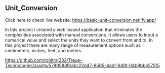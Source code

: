 ## Unit_Conversion

Click here to check live website: https://basic-unit-conversion.netlify.app/

In this project i created a web-based application that eliminates the complexities associated with manual conversions. It allows users to input a numerical value and select the units they want to convert from and to. In this project there are many range of measurement options such as centimeters, inches, feet, and meters.

https://github.com/rohitraj232/Treue-Technologies/assets/57895889/abc22d47-8565-4abf-949f-04b9bbe575f5

